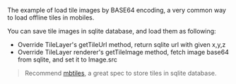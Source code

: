 The example of load tile images by BASE64 encoding, a very common way to load offline tiles in mobiles.

You can save tile images in sqlite database, and load them as following:
* Override TileLayer's getTileUrl method, return sqlite url with given x,y,z
* Override TileLayer renderer's getTileImage method, fetch image base64 from sqlite, and set it to Image.src

> Recommend [mbtiles](https://github.com/mapbox/mbtiles-spec), a great spec to store tiles in sqlite database.
